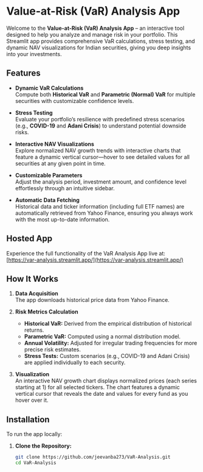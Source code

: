 # Value-at-Risk (VaR) Analysis App

Welcome to the **Value-at-Risk (VaR) Analysis App** – an interactive tool designed to help you analyze and manage risk in your portfolio. This Streamlit app provides comprehensive VaR calculations, stress testing, and dynamic NAV visualizations for Indian securities, giving you deep insights into your investments.

## Features

- **Dynamic VaR Calculations**  
  Compute both **Historical VaR** and **Parametric (Normal) VaR** for multiple securities with customizable confidence levels.

- **Stress Testing**  
  Evaluate your portfolio’s resilience with predefined stress scenarios (e.g., **COVID-19** and **Adani Crisis**) to understand potential downside risks.

- **Interactive NAV Visualizations**  
  Explore normalized NAV growth trends with interactive charts that feature a dynamic vertical cursor—hover to see detailed values for all securities at any given point in time.

- **Customizable Parameters**  
  Adjust the analysis period, investment amount, and confidence level effortlessly through an intuitive sidebar.

- **Automatic Data Fetching**  
  Historical data and ticker information (including full ETF names) are automatically retrieved from Yahoo Finance, ensuring you always work with the most up-to-date information.

## Hosted App

Experience the full functionality of the VaR Analysis App live at:  
[https://var-analysis.streamlit.app/](https://var-analysis.streamlit.app/)

## How It Works

1. **Data Acquisition**  
   The app downloads historical price data from Yahoo Finance.

2. **Risk Metrics Calculation**  
   - **Historical VaR:** Derived from the empirical distribution of historical returns.
   - **Parametric VaR:** Computed using a normal distribution model.
   - **Annual Volatility:** Adjusted for irregular trading frequencies for more precise risk estimates.
   - **Stress Tests:** Custom scenarios (e.g., COVID-19 and Adani Crisis) are applied individually to each security.

3. **Visualization**  
   An interactive NAV growth chart displays normalized prices (each series starting at 1) for all selected tickers. The chart features a dynamic vertical cursor that reveals the date and values for every fund as you hover over it.

## Installation

To run the app locally:

1. **Clone the Repository:**

   ```bash
   git clone https://github.com/jeevanba273/VaR-Analysis.git
   cd VaR-Analysis

